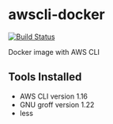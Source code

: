 # awscli-docker

[![Build Status](https://travis-ci.org/royge/awscli-docker.svg?branch=master)](https://travis-ci.org/royge/awscli-docker)

Docker image with AWS CLI

## Tools Installed

- AWS CLI version 1.16
- GNU groff version 1.22
- less
